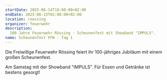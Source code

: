 ```yaml
---
startDate: 2025-06-14T18:00:00+02:00
endDate: 2025-06-15T02:00:00+02:00
location: roessing
organizer: feuerwehr
description:
  100 Jahre Feuerwehr Rössing - Scheunenfest mit Showband "IMPULS".
name: Scheunenfest FFW - Tag 1
---
```


Die Freiwillige Feuerwehr Rössing feiert ihr 100-jähriges Jubiläum mit einem großen Scheunenfest.

Am Samstag mit der Showband "IMPULS". Für Essen und Getränke ist bestens gesorgt!
